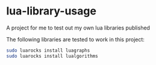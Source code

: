 # lua-library-usage

A project for me to test out my own lua libraries published

The following libraries are tested to work in this project:

```bash
sudo luarocks install luagraphs
sudo luarocks install lualgorithms
```
